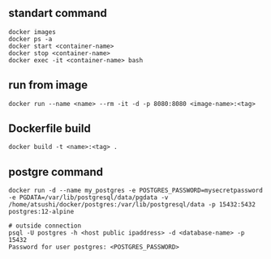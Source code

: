 ## standart command
```
docker images
docker ps -a
docker start <container-name>
docker stop <container-name>
docker exec -it <container-name> bash
```

## run from image
```
docker run --name <name> --rm -it -d -p 8080:8080 <image-name>:<tag>
```

## Dockerfile build
```
docker build -t <name>:<tag> .
```

## postgre command
```
docker run -d --name my_postgres -e POSTGRES_PASSWORD=mysecretpassword -e PGDATA=/var/lib/postgresql/data/pgdata -v /home/atsushi/docker/postgres:/var/lib/postgresql/data -p 15432:5432 postgres:12-alpine

# outside connection
psql -U postgres -h <host public ipaddress> -d <database-name> -p 15432
Password for user postgres: <POSTGRES_PASSWORD>
```
